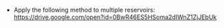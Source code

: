 * Apply the following method to multiple reservoirs: https://drive.google.com/open?id=0BwR46ES5HSoma2dIWnZ1ZjJEbUk